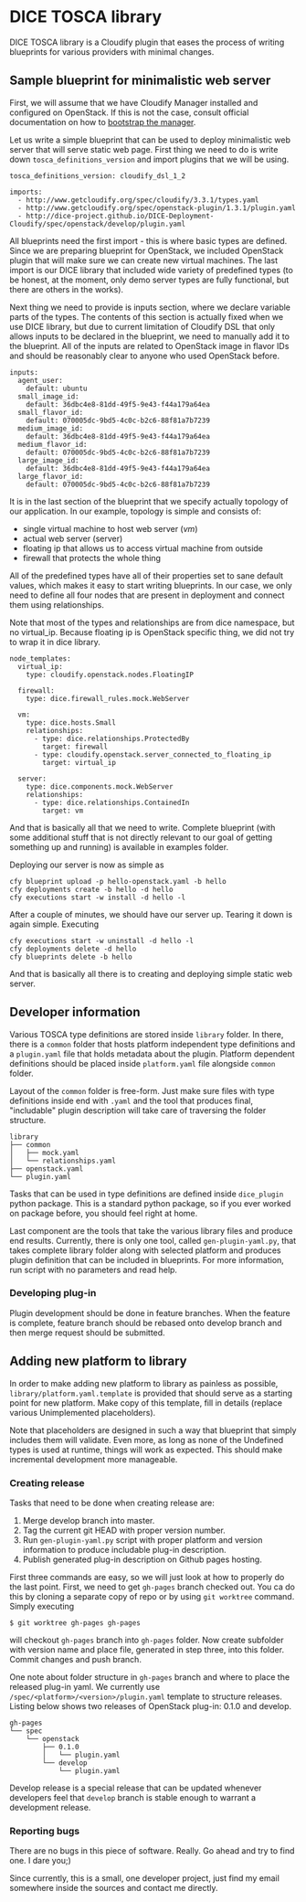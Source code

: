 # DICE TOSCA library

DICE TOSCA library is a Cloudify plugin that eases the process of writing
blueprints for various providers with minimal changes.


## Sample blueprint for minimalistic web server

First, we will assume that we have Cloudify Manager installed and configured
on OpenStack. If this is not the case, consult official documentation on how
to [bootstrap the manager][cfy-mng-boot].

[cfy-mng-boot]: http://docs.getcloudify.org/3.3.1/manager/bootstrapping/


Let us write a simple blueprint that can be used to deploy minimalistic web
server that will serve static web page. First thing we need to do is write
down `tosca_definitions_version` and import plugins that we will be using.

```
tosca_definitions_version: cloudify_dsl_1_2

imports:
  - http://www.getcloudify.org/spec/cloudify/3.3.1/types.yaml
  - http://www.getcloudify.org/spec/openstack-plugin/1.3.1/plugin.yaml
  - http://dice-project.github.io/DICE-Deployment-Cloudify/spec/openstack/develop/plugin.yaml
```

All blueprints need the first import - this is where basic types are defined.
Since we are preparing blueprint for OpenStack, we included OpenStack plugin
that will make sure we can create new virtual machines. The last import is our
DICE library that included wide variety of predefined types (to be honest, at
the moment, only demo server types are fully functional, but there are others
in the works).

Next thing we need to provide is inputs section, where we declare variable
parts of the types. The contents of this section is actually fixed when we use
DICE library, but due to current limitation of Cloudify DSL that only allows
inputs to be declared in the blueprint, we need to manually add it to the
blueprint. All of the inputs are related to OpenStack image in flavor IDs and
should be reasonably clear to anyone who used OpenStack before.

```
inputs:
  agent_user:
    default: ubuntu
  small_image_id:
    default: 36dbc4e8-81dd-49f5-9e43-f44a179a64ea
  small_flavor_id:
    default: 070005dc-9bd5-4c0c-b2c6-88f81a7b7239
  medium_image_id:
    default: 36dbc4e8-81dd-49f5-9e43-f44a179a64ea
  medium_flavor_id:
    default: 070005dc-9bd5-4c0c-b2c6-88f81a7b7239
  large_image_id:
    default: 36dbc4e8-81dd-49f5-9e43-f44a179a64ea
  large_flavor_id:
    default: 070005dc-9bd5-4c0c-b2c6-88f81a7b7239
```

It is in the last section of the blueprint that we specify actually topology
of our application. In our example, topology is simple and consists of:

 * single virtual machine to host web server (_vm_)
 * actual web server (server)
 * floating ip that allows us to access virtual machine from outside
 * firewall that protects the whole thing

All of the predefined types have all of their properties set to sane default
values, which makes it easy to start writing blueprints. In our case, we only
need to define all four nodes that are present in deployment and connect them
using relationships.

Note that most of the types and relationships are from dice namespace, but no
virtual_ip. Because floating ip is OpenStack specific thing, we did not try to
wrap it in dice library.

```
node_templates:
  virtual_ip:
    type: cloudify.openstack.nodes.FloatingIP

  firewall:
    type: dice.firewall_rules.mock.WebServer

  vm:
    type: dice.hosts.Small
    relationships:
      - type: dice.relationships.ProtectedBy
        target: firewall
      - type: cloudify.openstack.server_connected_to_floating_ip
        target: virtual_ip

  server:
    type: dice.components.mock.WebServer
    relationships:
      - type: dice.relationships.ContainedIn
        target: vm
```

And that is basically all that we need to write. Complete blueprint (with some
additional stuff that is not directly relevant to our goal of getting
something up and running) is available in examples folder.

Deploying our server is now as simple as

    cfy blueprint upload -p hello-openstack.yaml -b hello
    cfy deployments create -b hello -d hello
    cfy executions start -w install -d hello -l

After a couple of minutes, we should have our server up. Tearing it down is
again simple. Executing

    cfy executions start -w uninstall -d hello -l
    cfy deployments delete -d hello
    cfy blueprints delete -b hello

And that is basically all there is to creating and deploying simple static web
server.


## Developer information

Various TOSCA type definitions are stored inside `library` folder. In there,
there is a `common` folder that hosts platform independent type definitions
and a `plugin.yaml` file that holds metadata about the plugin. Platform
dependent definitions should be placed inside `platform.yaml` file alongside
`common` folder.

Layout of the `common` folder is free-form. Just make sure files with type
definitions inside end with `.yaml` and the tool that produces final,
"includable" plugin description will take care of traversing the folder
structure.

    library
    ├── common
    │   ├── mock.yaml
    │   └── relationships.yaml
    ├── openstack.yaml
    └── plugin.yaml

Tasks that can be used in type definitions are defined inside `dice_plugin`
python package. This is a standard python package, so if you ever worked on
package before, you should feel right at home.

Last component are the tools that take the various library files and produce
end results. Currently, there is only one tool, called `gen-plugin-yaml.py`,
that takes complete library folder along with selected platform and produces
plugin definition that can be included in blueprints. For more information,
run script with no parameters and read help.


### Developing plug-in

Plugin development should be done in feature branches. When the feature is
complete, feature branch should be rebased onto develop branch and then merge
request should be submitted.


## Adding new platform to library

In order to make adding new platform to library as painless as possible,
`library/platform.yaml.template` is provided that should serve as a starting
point for new platform. Make copy of this template, fill in details (replace
various Unimplemented placeholders).

Note that placeholders are designed in such a way that blueprint that simply
includes them will validate. Even more, as long as none of the Undefined types
is used at runtime, things will work as expected. This should make incremental
development more manageable.


### Creating release

Tasks that need to be done when creating release are:

 1. Merge develop branch into master.
 2. Tag the current git HEAD with proper version number.
 3. Run `gen-plugin-yaml.py` script with proper platform and version
    information to produce includable plug-in description.
 4. Publish generated plug-in description on Github pages hosting.

First three commands are easy, so we will just look at how to properly do the
last point. First, we need to get `gh-pages` branch checked out. You ca do
this by cloning a separate copy of repo or by using `git worktree` command.
Simply executing

    $ git worktree gh-pages gh-pages

will checkout `gh-pages` branch into `gh-pages` folder. Now create subfolder
with version name and place file, generated in step three, into this folder.
Commit changes and push branch.

One note about folder structure in `gh-pages` branch and where to place the
released plug-in yaml. We currently use
`/spec/<platform>/<version>/plugin.yaml` template to structure releases.
Listing below shows two releases of OpenStack plug-in: 0.1.0 and develop.

    gh-pages
    └── spec
        └── openstack
            ├── 0.1.0
            │   └── plugin.yaml
            └── develop
                └── plugin.yaml

Develop release is a special release that can be updated whenever developers
feel that `develop` branch is stable enough to warrant a development release.


### Reporting bugs

There are no bugs in this piece of software. Really. Go ahead and try to find
one. I dare you;)

Since currently, this is a small, one developer project, just find my email
somewhere inside the sources and contact me directly.
